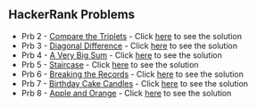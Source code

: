 ## HackerRank Problems

- Prb 2 - [Compare the Triplets](https://www.hackerrank.com/challenges/compare-the-triplets/problem) - Click [here](./HRPrb2.java) to see the solution
- Prb 3 - [Diagonal Difference](https://www.hackerrank.com/challenges/diagonal-difference/problem) - Click [here](./HRPrb3.java) to see the solution
- Prb 4 - [A Very Big Sum](https://www.hackerrank.com/challenges/a-very-big-sum/problem) - Click [here](./HRPrb4.java) to see the solution
- Prb 5 - [Staircase](https://www.hackerrank.com/challenges/staircase/problem) - Click [here](./HRPrb5.java) to see the solution
- Prb 6 - [Breaking the Records](https://www.hackerrank.com/challenges/breaking-best-and-worst-records/problem) - Click [here](./HRPrb6.java) to see the solution
- Prb 7 - [Birthday Cake Candles](https://www.hackerrank.com/challenges/birthday-cake-candles/problem) - Click [here](./HRPrb7.java) to see the solution
- Prb 8 - [Apple and Orange](https://www.hackerrank.com/challenges/apple-and-orange/problem) - Click [here](./HRPrb8.java) to see the solution
